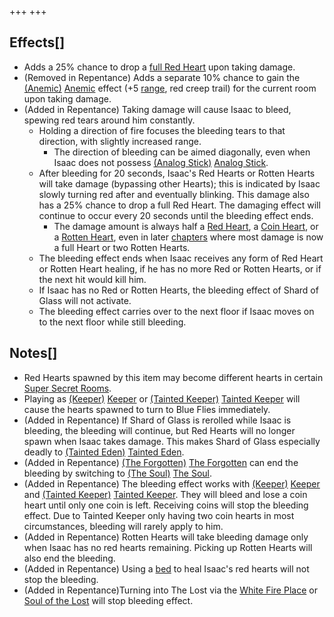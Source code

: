 +++
+++

Effects[]
---------


* Adds a 25% chance to drop a [full Red Heart](/wiki/Hearts#Red_Heart "Hearts") upon taking damage.
* (Removed in Repentance) Adds a separate 10% chance to gain the [(Anemic)](/wiki/Anemic "Anemic") [Anemic](/wiki/Anemic "Anemic") effect (+5 [range](/wiki/Range "Range"), red creep trail) for the current room upon taking damage.
* (Added in Repentance) Taking damage will cause Isaac to bleed, spewing red tears around him constantly.
	+ Holding a direction of fire focuses the bleeding tears to that direction, with slightly increased range.
		- The direction of bleeding can be aimed diagonally, even when Isaac does not possess [(Analog Stick)](/wiki/Analog_Stick "Analog Stick") [Analog Stick](/wiki/Analog_Stick "Analog Stick").
	+ After bleeding for 20 seconds, Isaac's Red Hearts or Rotten Hearts will take damage (bypassing other Hearts); this is indicated by Isaac slowly turning red after and eventually blinking. This damage also has a 25% chance to drop a full Red Heart. The damaging effect will continue to occur every 20 seconds until the bleeding effect ends.
		- The damage amount is always half a [Red Heart](/wiki/Health#Red_Hearts "Health"), a [Coin Heart](/wiki/Health#Coin_Hearts "Health"), or a [Rotten Heart](/wiki/Health#Rotten_Hearts "Health"), even in later [chapters](/wiki/Chapters "Chapters") where most damage is now a full Heart or two Rotten Hearts.
	+ The bleeding effect ends when Isaac receives any form of Red Heart or Rotten Heart healing, if he has no more Red or Rotten Hearts, or if the next hit would kill him.
	+ If Isaac has no Red or Rotten Hearts, the bleeding effect of Shard of Glass will not activate.
	+ The bleeding effect carries over to the next floor if Isaac moves on to the next floor while still bleeding.


Notes[]
-------


* Red Hearts spawned by this item may become different hearts in certain [Super Secret Rooms](/wiki/Super_Secret_Room "Super Secret Room").
* Playing as  [(Keeper)](/wiki/Keeper "Keeper") [Keeper](/wiki/Keeper "Keeper") or  [(Tainted Keeper)](/wiki/Tainted_Keeper "Tainted Keeper") [Tainted Keeper](/wiki/Tainted_Keeper "Tainted Keeper") will cause the hearts spawned to turn to Blue Flies immediately.
* (Added in Repentance) If Shard of Glass is rerolled while Isaac is bleeding, the bleeding will continue, but Red Hearts will no longer spawn when Isaac takes damage. This makes Shard of Glass especially deadly to  [(Tainted Eden)](/wiki/Tainted_Eden "Tainted Eden") [Tainted Eden](/wiki/Tainted_Eden "Tainted Eden").
* (Added in Repentance)  [(The Forgotten)](/wiki/The_Forgotten "The Forgotten") [The Forgotten](/wiki/The_Forgotten "The Forgotten") can end the bleeding by switching to  [(The Soul)](/wiki/The_Soul_(Character) "The Soul") [The Soul](/wiki/The_Soul_(Character) "The Soul (Character)").
* (Added in Repentance) The bleeding effect works with  [(Keeper)](/wiki/Keeper "Keeper") [Keeper](/wiki/Keeper "Keeper") and  [(Tainted Keeper)](/wiki/Tainted_Keeper "Tainted Keeper") [Tainted Keeper](/wiki/Tainted_Keeper "Tainted Keeper"). They will bleed and lose a coin heart until only one coin is left. Receiving coins will stop the bleeding effect. Due to Tainted Keeper only having two coin hearts in most circumstances, bleeding will rarely apply to him.
* (Added in Repentance) Rotten Hearts will take bleeding damage only when Isaac has no red hearts remaining. Picking up Rotten Hearts will also end the bleeding.
* (Added in Repentance) Using a [bed](/wiki/Bed "Bed") to heal Isaac's red hearts will not stop the bleeding.
* (Added in Repentance)Turning into The Lost via the [White Fire Place](/wiki/White_Fire_Place "White Fire Place") or [Soul of the Lost](/wiki/Soul_of_the_Lost "Soul of the Lost") will stop bleeding effect.


